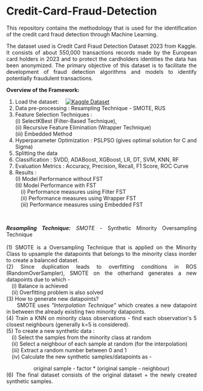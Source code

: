 # Credit-Card-Fraud-Detection
<div align="justify">
This repository contains the methodology that is used for the identification of the credit card fraud detection through Machine Learning.

The dataset used is Credit Card Fraud Detection Dataset 2023 from Kaggle. It consists of about 550,000 transactions records made by the European card holders in 2023 and to protect the cardholders identities the data has been anonymized. The primary objective of this dataset is to facilitate the development of fraud detection algorithms and models to identify potentially fraudulent transactions.

**Overview of the Framework:**
1) Load the dataset: &emsp;[![Kaggle Dataset](https://img.shields.io/badge/Kaggle-Dataset-blue)](https://www.kaggle.com/datasets/mlg-ulb/creditcardfraud/data)
2) Data pre-processing : Resampling Technique - SMOTE, RUS
3) Feature Selection Techniques : <br>
   (i) SelectKBest (Filter-Based Technique),   <br>
   (ii) Recursive Feature Elimination (Wrapper Technique)   <br>
   (iii) Embedded Method   <br>
4) Hyperparameter Optimization : PSLPSO (gives optimal solution for C and Sigma)
5) Splitting the data
6) Classification : SVDD, ADABoost, XGBoost, LR, DT, SVM, KNN, RF
7) Evaluation Metrics : Accuracy, Precision, Recall, F1 Score, ROC Curve
8) Results :   <br>
   (I)  Model Performance without FST   <br>
   (II) Model Performance with FST   <br>
   &emsp;(i)   Performance measures using Filter FST   <br>
   &emsp;(ii)  Performance measures using Wrapper FST   <br>
   &emsp;(iii) Performance measures using Embedded FST   <br>
<br>

***Resampling Technique:*** *SMOTE* - Synthetic Minority Oversampling Technique   <br><br>
(1) SMOTE is a Oversampling Technique that is applied on the Minority Class to upsample the datapoints that belongs to the minority class inorder to create a balanced dataset.   <br>
(2) Since duplication leads to overfitting conditions in ROS (RandomOverSampler), SMOTE on the otherhand generates a new datapoints due to which -    <br>
&emsp;(i)  Balance is achieved   <br>
&emsp;(ii) Overfitting problem is also solved   <br>
(3) How to generate new datapoints?   <br>
&emsp;&emsp;SMOTE uses *"Interpolation Technique"* which creates a new datapoint in between the already existing two minority datapoints.   <br>
(4) Train a KNN on minority class observations - find each observation's 5 closest neighbours (generally k=5 is considered).   <br>
(5) To create a new synthetic data :   <br>
&emsp;(i)   Select the samples from the minority class at random   <br>
&emsp;(ii)  Select a neighbour of each sample at random (for the interpolation)   <br>
&emsp;(iii) Extract a random number between 0 and 1   <br>
&emsp;(iv)  Calculate the new synthetic samples/datapoints as -
<div align="center">original sample - factor * (original sample - neighbour)</div>
(6) The final dataset consists of the original dataset + the newly created synthetic samples.
</div>
